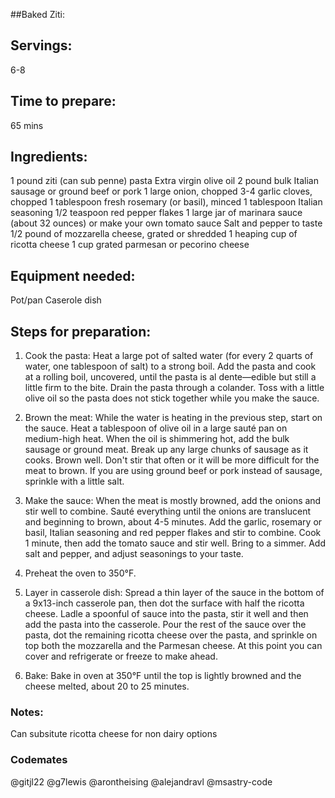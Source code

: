 ##Baked Ziti:

## Servings: 
6-8

## Time to prepare: 
65 mins

## Ingredients:
1 pound ziti (can sub penne) pasta
Extra virgin olive oil
2 pound bulk Italian sausage or ground beef or pork
1 large onion, chopped
3-4 garlic cloves, chopped
1 tablespoon fresh rosemary (or basil), minced
1 tablespoon Italian seasoning
1/2 teaspoon red pepper flakes
1 large jar of marinara sauce (about 32 ounces) or make your own tomato sauce
Salt and pepper to taste
1/2 pound of mozzarella cheese, grated or shredded
1 heaping cup of ricotta cheese
1 cup grated parmesan or pecorino cheese

## Equipment needed:
Pot/pan
Caserole dish

## Steps for preparation:
1) Cook the pasta:
Heat a large pot of salted water (for every 2 quarts of water, one tablespoon of salt) to a strong boil. Add the pasta and cook at a rolling boil, uncovered, until the pasta is al dente—edible but still a little firm to the bite. Drain the pasta through a colander. Toss with a little olive oil so the pasta does not stick together while you make the sauce.

2) Brown the meat:
While the water is heating in the previous step, start on the sauce. Heat a tablespoon of olive oil in a large sauté pan on medium-high heat. When the oil is shimmering hot, add the bulk sausage or ground meat. Break up any large chunks of sausage as it cooks. Brown well. Don't stir that often or it will be more difficult for the meat to brown. If you are using ground beef or pork instead of sausage, sprinkle with a little salt.

3) Make the sauce:
When the meat is mostly browned, add the onions and stir well to combine. Sauté everything until the onions are translucent and beginning to brown, about 4-5 minutes. Add the garlic, rosemary or basil, Italian seasoning and red pepper flakes and stir to combine. Cook 1 minute, then add the tomato sauce and stir well. Bring to a simmer. Add salt and pepper, and adjust seasonings to your taste.

4) Preheat the oven to 350°F.
5) Layer in casserole dish:
Spread a thin layer of the sauce in the bottom of a 9x13-inch casserole pan, then dot the surface with half the ricotta cheese. Ladle a spoonful of sauce into the pasta, stir it well and then add the pasta into the casserole. Pour the rest of the sauce over the pasta, dot the remaining ricotta cheese over the pasta, and sprinkle on top both the mozzarella and the Parmesan cheese. At this point you can cover and refrigerate or freeze to make ahead.

6) Bake:
Bake in oven at 350°F until the top is lightly browned and the cheese melted, about 20 to 25 minutes.


### Notes:
Can subsitute ricotta cheese for non dairy options


### Codemates #
@gitjl22
@g7lewis
@arontheising
@alejandravl
@msastry-code


